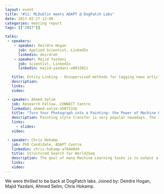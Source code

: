 ```yaml
---
layout: event
title: "#11: MLDublin meets ADAPT @ DogPatch Labs"
date: 2017-02-27 12:00
categories: meeting report
tags: [["2017"]]

talks:
 - speakers:
    - speaker: Deirdre Hogan
      job: Applied Scientist, LinkedIn
      linkedin: deirdreh
    - speaker: Majid Yazdani
      job: Scientist, LinkedIn
      linkedin: majid-yazdani-a9032011

   title: Entity Linking - Unsupervised methods for tagging news articles with knowledge base entities
   description:
   links:
   video:

 - speaker: Ahmed Selim
   job: Research Fellow, CONNECT Centre
   linkedin: ahmed-selim-a507131b
   title: "Turn Your Photograph into a Painting: the Power of Machine Learning"
   description: Painting style transfer is very popular nowadays. The idea is relatively simple: you provide a machine with a photograph and the machine paints it for you. While this works well with generic scenes such as landscapes, it is very challenging when dealing with selfies and head portraits. In this talk, Dr Ahmed Selim from the CONNECT Centre in Trinity College Dublin will present a machine learning technique for style transfer that specializes in head portraits. The technique uses deep learning models to combine information about the identity of an individual with information from the style of an artist to produce a faithful head portrait.
   links:
     - slides:
   video:

 - speaker: Chris Hokamp
   job: PhD Candidate, ADAPT Centre
   linkedin: chris-hokamp-a7844049
   title: Structured Search for World2Seq
   description: The goal of many Machine Learning tasks is to output a sequence of symbols. In many cases we actually know things about the output domain that could guide the search for optimal output, but this information can be difficult to incorporate at training time. In this talk, I'll discuss my recent work on structured search for models that output sequences, and propose a general method for constraining search when it makes sense to do so.
   links:
   video:
---
```


We were thrilled to be back at DogPatch labs.
Joined by: Deirdre Hogan, Majid Yazdani, Ahmed Selim, Chris Hokamp.

